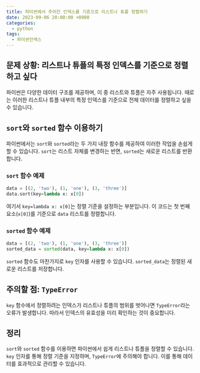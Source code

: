 ```yaml
---
title: 파이썬에서 주어진 인덱스를 기준으로 리스트나 튜플 정렬하기
date: 2023-09-06 20:00:00 +0900
categories:
  - python
tags:
  - 파이썬인덱스
---
```


## 문제 상황: 리스트나 튜플의 특정 인덱스를 기준으로 정렬하고 싶다

파이썬은 다양한 데이터 구조를 제공하며, 이 중 리스트와 튜플은 자주 사용됩니다. 때로는 이러한 리스트나 튜플 내부의 특정 인덱스를 기준으로 전체 데이터를 정렬하고 싶을 수 있습니다.

## `sort`와 `sorted` 함수 이용하기

파이썬에서는 `sort`와 `sorted`라는 두 가지 내장 함수를 제공하여 이러한 작업을 손쉽게 할 수 있습니다. `sort`는 리스트 자체를 변경하는 반면, `sorted`는 새로운 리스트를 반환합니다.

### `sort` 함수 예제

```python
data = [(2, 'two'), (1, 'one'), (3, 'three')]
data.sort(key=lambda x: x[0])
```

여기서 `key=lambda x: x[0]`는 정렬 기준을 설정하는 부분입니다. 이 코드는 첫 번째 요소(`x[0]`)를 기준으로 `data` 리스트를 정렬합니다.

### `sorted` 함수 예제

```python
data = [(2, 'two'), (1, 'one'), (3, 'three')]
sorted_data = sorted(data, key=lambda x: x[0])
```

`sorted` 함수도 마찬가지로 `key` 인자를 사용할 수 있습니다. `sorted_data`는 정렬된 새로운 리스트를 저장합니다.

## 주의할 점: `TypeError`

`key` 함수에서 정렬하려는 인덱스가 리스트나 튜플의 범위를 벗어나면 `TypeError`라는 오류가 발생합니다. 따라서 인덱스의 유효성을 미리 확인하는 것이 중요합니다.

## 정리

`sort`와 `sorted` 함수를 이용하면 파이썬에서 쉽게 리스트나 튜플을 정렬할 수 있습니다. `key` 인자를 통해 정렬 기준을 지정하며, `TypeError`에 주의해야 합니다. 이를 통해 데이터를 효과적으로 관리할 수 있습니다.